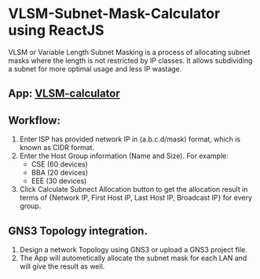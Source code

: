 # VLSM-Subnet-Mask-Calculator using ReactJS

VLSM or Variable Length Subnet Masking is a process of allocating subnet masks where the length is not restricted by IP classes. It allows subdividing a subnet for more optimal usage and less IP wastage.

## App: [VLSM-calculator](https://vlsm-calculator-7q299708i-fkshohag.vercel.app)

## Workflow:

1. Enter ISP has provided network IP in (a.b.c.d/mask) format, which is known as CIDR format.
2. Enter the Host Group information (Name and Size). For example:
   - CSE (60 devices)
   - BBA (20 devices)
   - EEE (30 devices)
3. Click Calculate Subnect Allocation button to get the allocation result in terms of {Network IP, First Host IP, Last Host IP, Broadcast IP} for every group.

## GNS3 Topology integration.

1. Design a network Topology using GNS3 or upload a GNS3 project file.
2. The App will autometically allocate the subnet mask for each LAN and will give the result as well.
